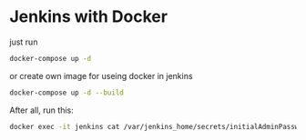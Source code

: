 # Jenkins with Docker

just run
```sh
docker-compose up -d
```

or create own image for useing docker in jenkins

```sh
docker-compose up -d --build
```


After all, run this:
```sh
docker exec -it jenkins cat /var/jenkins_home/secrets/initialAdminPassword
```
